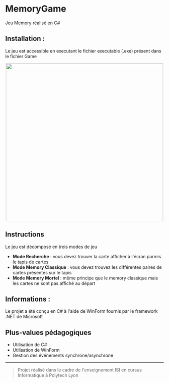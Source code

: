 # MemoryGame

Jeu Memory réalisé en C# 

## Installation : 

Le jeu est accessible en executant le fichier executable (.exe) présent dans le fichier Game

<p align="center">
<img src="https://user-images.githubusercontent.com/85303770/205060980-a1bf2ea1-01d8-47aa-9b53-d21307c0eefc.png" width="500" >
</p>

## Instructions 

Le jeu est décomposé en trois modes de jeu 
- **Mode Recherche** : vous devez trouver la carte afficher à l'écran parmis le tapis de cartes
- **Mode Memory Classique** : vous devez trouvez les différentes paires de cartes présentes sur le tapis
- **Mode Memory Mortel** : même principe que le memory classique mais les cartes ne sont pas affiché au départ


## Informations :

Le projet a été conçu en C# à l'aide de WinForm fournis par le framework .NET de Microsoft


## Plus-values pédagogiques

- Utilisation de C#
- Utilisation de WinForm
- Gestion des événements synchrone/asynchrone

------------
> Projet réalisé dans le cadre de l'enseignement ISI en cursus Informatique à Polytech Lyon
